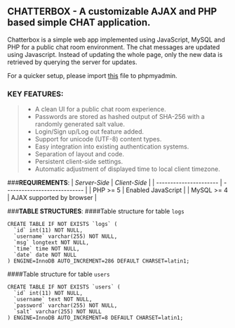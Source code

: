 ## **CHATTERBOX - A customizable AJAX and PHP based simple CHAT application.**

Chatterbox is a simple web app implemented using JavaScript, MySQL and PHP for a public chat room environment. 
The chat messages are updated using Javascript. Instead of updating the whole page, only the new data is retrieved by querying the server for updates.

For a quicker setup, please import [this] file to phpmyadmin. 

### **KEY FEATURES**:
>-  A clean UI for a public chat room experience.  
>- Passwords are stored as hashed output of SHA-256 with a randomly generated salt value.
>- Login/Sign up/Log out feature added.
>- Support for unicode (UTF-8) content types.
>- Easy integration into existing authentication systems.
>- Separation of layout and code.
>- Persistent client-side settings.
>- Automatic adjustment of displayed time to local client timezone.

###**REQUIREMENTS**:
| *Server-Side*          | *Client-Side*                | 
| ---------------------- | ---------------------------- |
| PHP >= 5               | Enabled JavaScript           |
| MySQL >= 4             | AJAX supported by browser    |


###**TABLE STRUCTURES**:
####Table structure for table `logs`
```
CREATE TABLE IF NOT EXISTS `logs` (
  `id` int(11) NOT NULL,
  `username` varchar(255) NOT NULL,
  `msg` longtext NOT NULL,
  `time` time NOT NULL,
  `date` date NOT NULL
) ENGINE=InnoDB AUTO_INCREMENT=286 DEFAULT CHARSET=latin1;
```
####Table structure for table `users`
```
CREATE TABLE IF NOT EXISTS `users` (
  `id` int(11) NOT NULL,
  `username` text NOT NULL,
  `password` varchar(255) NOT NULL,
  `salt` varchar(255) NOT NULL
) ENGINE=InnoDB AUTO_INCREMENT=8 DEFAULT CHARSET=latin1;
```




 

[this]:https://github.com/rahul1raman/chatterbox/blob/master/chatbox.sql


